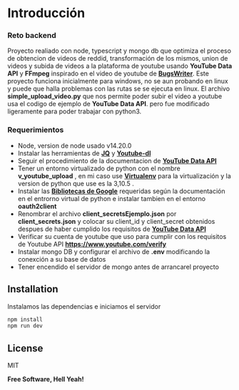 # Introducción
### Reto backend

Proyecto realiado con node, typescript y mongo db que optimiza el proceso de obtencion de videos de reddid, transformación de los mismos, union de videos y subida de videos a la plataforma de youtube usando **YouTube Data API** y **FFmpeg** inspirado en el video de youtube de **[BugsWriter]**. Este proyecto funciona inicialmente para windows, no se aun probando en linux y puede que halla problemas con las rutas se se ejecuta en linux.
El archivo **simple_upload_video.py** que nos permite poder subir el video a youtube usa el codigo de ejemplo de **YouTube Data API**. pero fue modificado ligeramente para poder trabajar con python3.

### Requerimientos

- Node, version de node usado  v14.20.0
- Instalar las herramientas de **[JQ]** y **[Youtube-dl]**
- Seguir el procedimiento de la documentacion de **[YouTube Data API]**
- Tener un entorno virtualizado de python con el nombre **v_youtube_upload** , en mi caso use **[Virtualenv]** para la virtualización y la version de python que use es la 3,10.5 .
- Instalar las **[Bibliotecas de Google]** requeridas según la documentación en el entrorno virtual de python e instalar tambien en el entorno **oauth2client**
- Renombrar el archivo **client_secretsEjemplo.json** por **client_secrets.json** y colocar su client_id y client_secret obtenidos despues de haber cumplido los requisitos de  **[YouTube Data API]**
- Verificar su cuenta de youtube que uso para cumplir con los requisitos de Youtube API **https://www.youtube.com/verify**
- Instalar mongo DB y configurar el archivo de **.env** modificando la conexción a su base de datos
- Tener encendido el servidor de mongo antes de arrancarel proyecto

## Installation

Instalamos las dependencias e iniciamos el servidor

```sh
npm install
npm run dev
```
## License

MIT

**Free Software, Hell Yeah!**

[//]: # (These are reference links used in the body of this note and get stripped out when the markdown processor does its job. There is no need to format nicely because it shouldn't be seen. Thanks SO - http://stackoverflow.com/questions/4823468/store-comments-in-markdown-syntax)
    
   [BugsWriter]: <https://www.youtube.com/watch?v=PS5vBJELtj4>
   [Bibliotecas de Google]: <https://developers.google.com/youtube/v3/quickstart/python>
   [JQ]:<https://community.chocolatey.org/packages/jq>
   [Youtube-dl]:<https://youtube-dl.org>

   [Virtualenv]: <https://sectorgeek.com/instalar-python-pip-y-virtualenv-en-windows-10/>
   [YouTube Data API]:<https://developers.google.com/youtube/v3/guides/uploading_a_video?hl=es-419>